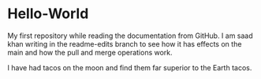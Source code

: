 # Hello-World
My first repository while reading the documentation from GitHub. 
I am saad khan writing in the readme-edits branch to see how it has effects on the main and how the pull and merge operations work.

I have had tacos on the moon and find them far superior to the Earth tacos.
